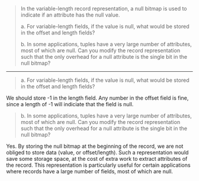 > In the variable-length record representation, a null bitmap is used to indicate
> if an attribute has the null value. 
> 
> a. For variable-length fields, if the value is null, what would be stored in the 
> offset and length fields?
> 
> b. In some applications, tuples have a very large number of attributes, most of 
> which are null. Can you modify the record representation such that the only 
> overhead for a null attribute is the single bit in the null bitmap? 

--------------------------------

> a. For variable-length fields, if the value is null, what would be stored in the 
> offset and length fields?

We should store -1 in the length field. Any number in the offset field is fine, since 
a length of -1 will indiciate that the field is null. 

> b. In some applications, tuples have a very large number of attributes, most of 
> which are null. Can you modify the record representation such that the only 
> overhead for a null attribute is the single bit in the null bitmap? 

Yes. By storing the null bitmap at the beginning of the record, we are not obliged to
store data (value, or offset/length). Such a representation would save some storage
space, at the cost of extra work to extract attributes of the record. This 
representation is particularly useful for certain applications where records have 
a large number of fields, most of which are null. 